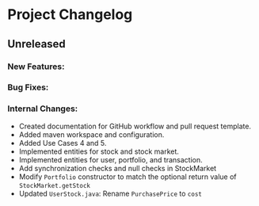 # Project Changelog

## Unreleased

### New Features:

### Bug Fixes:

### Internal Changes:

- Created documentation for GitHub workflow and pull request template.
- Added maven workspace and configuration.
- Added Use Cases 4 and 5.
- Implemented entities for stock and stock market.
- Implemented entities for user, portfolio, and transaction.
- Add synchronization checks and null checks in StockMarket
- Modify `Portfolio` constructor to match the optional return value of `StockMarket.getStock`
- Updated `UserStock.java`: Rename `PurchasePrice` to `cost`
